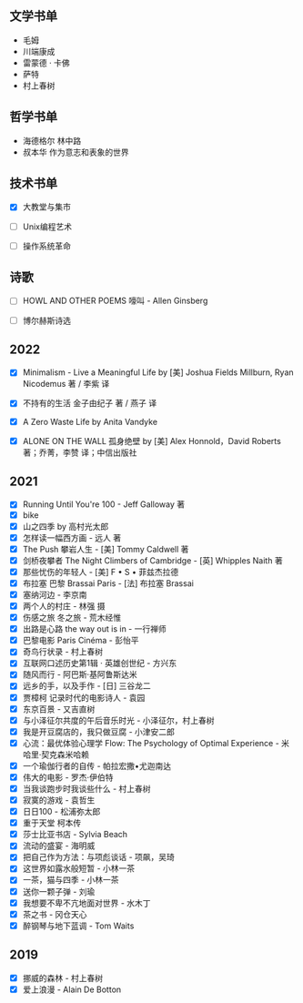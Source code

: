 ## 文学书单

* 毛姆
* 川端康成
* 雷蒙德 · 卡佛
* 萨特
* 村上春树

## 哲学书单

* 海德格尔 林中路
* 叔本华 作为意志和表象的世界

## 技术书单

- [x] 大教堂与集市

- [ ] Unix编程艺术

- [ ] 操作系统革命

## 诗歌

- [ ] HOWL AND OTHER POEMS 嚎叫 - Allen Ginsberg

- [ ] 博尔赫斯诗选

## 2022

- [x] Minimalism - Live a Meaningful Life by [美] Joshua Fields Millburn, Ryan Nicodemus 著 / 李紫 译

- [x] 不持有的生活 金子由纪子 著 / 燕子 译

- [x] A Zero Waste Life by Anita Vandyke

- [x] ALONE ON THE WALL 孤身绝壁 by [美] Alex Honnold，David Roberts 著；乔菁，李赞 译；中信出版社

## 2021

- [x] Running Until You're 100 - Jeff Galloway 著
- [x] bike
- [x] 山之四季 by 高村光太郎
- [x] 怎样读一幅西方画 - 远人 著
- [x] The Push 攀岩人生 - [美] Tommy Caldwell 著
- [x] 剑桥夜攀者 The Night Climbers of Cambridge - [英] Whipples Naith 著
- [x] 那些忧伤的年轻人 - [美] F • S • 菲兹杰拉德
- [x] 布拉塞 巴黎 Brassai Paris - [法] 布拉塞 Brassai
- [x] 塞纳河边 - 李京南
- [x] 两个人的村庄 - 林强 摄
- [x] 伤感之旅 冬之旅 - 荒木经惟
- [x] 出路是心路 the way out is in - 一行禅师
- [x] 巴黎电影 Paris Cinéma - 彭怡平
- [x] 奇鸟行状录 - 村上春树
- [x] 互联网口述历史第1辑 · 英雄创世纪 - 方兴东
- [x] 随风而行 - 阿巴斯·基阿鲁斯达米
- [x] 远乡的手，以及手作 - [日] 三谷龙二
- [x] 贾樟柯 记录时代的电影诗人 - 袁园
- [x] 东京百景 - 又吉直树
- [x] 与小泽征尔共度的午后音乐时光 - 小泽征尔，村上春树
- [x] 我是开豆腐店的，我只做豆腐 - 小津安二郎
- [x] 心流：最优体验心理学 Flow: The Psychology of Optimal Experience - 米哈里·契克森米哈赖
- [x] 一个瑜伽行者的自传 - 帕拉宏撒•尤迦南达
- [x] 伟大的电影 - 罗杰·伊伯特
- [x] 当我谈跑步时我谈些什么 - 村上春树 
- [x] 寂寞的游戏 - 袁哲生
- [x] 日日100 - 松浦弥太郎
- [x] 重于天堂 柯本传
- [x] 莎士比亚书店 - Sylvia Beach
- [x] 流动的盛宴 - 海明威
- [x] 把自己作为方法：与项彪谈话 - 项飙，吴琦
- [x] 这世界如露水般短暂 - 小林一茶
- [x] 一茶，猫与四季 - 小林一茶
- [x] 送你一颗子弹 - 刘瑜
- [x] 我想要不卑不亢地面对世界 - 水木丁
- [x] 茶之书 - 冈仓天心
- [x] 醉钢琴与地下蓝调 - Tom Waits

## 2019

- [x] 挪威的森林 - 村上春树
- [x] 爱上浪漫 - Alain De Botton
